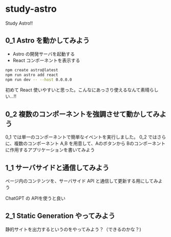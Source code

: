 # study-astro
Study Astro!!

## 0_1 Astro を動かしてみよう

* Astro の開発サーバを起動する
* React コンポーネントを表示する

```sh
npm create astro@latest
npm run astro add react
npm run dev -- --host 0.0.0.0
```

初めて React 使いやすいと思った。こんなにあっさり使えるなんて素晴らしい...!!

## 0_2 複数のコンポーネントを強調させて動かしてみよう

0_1 では単一のコンポーネントで簡単なイベントを実行しました。
0_2 ではさらに、複数のコンポーネント A,B を用意して、Aのボタンから Bのコンポーネントに作用するアプリケーションを書いてみよう

## 1_1 サーバサイドと通信してみよう

ページ内のコンテンツを、サーバサイド API と通信して更新する用にしてみよう

ChatGPT の APIを使うと良い

## 2_1 Static Generation やってみよう

静的サイトを出力するというのをやってみよう？（できるのかな？)